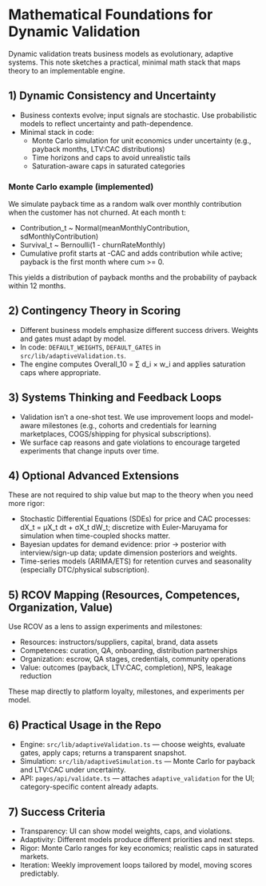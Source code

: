 # Mathematical Foundations for Dynamic Validation

Dynamic validation treats business models as evolutionary, adaptive systems. This note sketches a practical, minimal math stack that maps theory to an implementable engine.

## 1) Dynamic Consistency and Uncertainty

- Business contexts evolve; input signals are stochastic. Use probabilistic models to reflect uncertainty and path-dependence.
- Minimal stack in code:
  - Monte Carlo simulation for unit economics under uncertainty (e.g., payback months, LTV:CAC distributions)
  - Time horizons and caps to avoid unrealistic tails
  - Saturation-aware caps in saturated categories

### Monte Carlo example (implemented)

We simulate payback time as a random walk over monthly contribution when the customer has not churned. At each month t:

- Contribution_t ~ Normal(meanMonthlyContribution, sdMonthlyContribution)
- Survival_t ~ Bernoulli(1 - churnRateMonthly)
- Cumulative profit starts at -CAC and adds contribution while active; payback is the first month where cum >= 0.

This yields a distribution of payback months and the probability of payback within 12 months.

## 2) Contingency Theory in Scoring

- Different business models emphasize different success drivers. Weights and gates must adapt by model.
- In code: `DEFAULT_WEIGHTS`, `DEFAULT_GATES` in `src/lib/adaptiveValidation.ts`.
- The engine computes Overall_10 = ∑ d_i × w_i and applies saturation caps where appropriate.

## 3) Systems Thinking and Feedback Loops

- Validation isn’t a one-shot test. We use improvement loops and model-aware milestones (e.g., cohorts and credentials for learning marketplaces, COGS/shipping for physical subscriptions).
- We surface cap reasons and gate violations to encourage targeted experiments that change inputs over time.

## 4) Optional Advanced Extensions

These are not required to ship value but map to the theory when you need more rigor:

- Stochastic Differential Equations (SDEs) for price and CAC processes: dX_t = μX_t dt + σX_t dW_t; discretize with Euler-Maruyama for simulation when time-coupled shocks matter.
- Bayesian updates for demand evidence: prior → posterior with interview/sign-up data; update dimension posteriors and weights.
- Time-series models (ARIMA/ETS) for retention curves and seasonality (especially DTC/physical subscription).

## 5) RCOV Mapping (Resources, Competences, Organization, Value)

Use RCOV as a lens to assign experiments and milestones:

- Resources: instructors/suppliers, capital, brand, data assets
- Competences: curation, QA, onboarding, distribution partnerships
- Organization: escrow, QA stages, credentials, community operations
- Value: outcomes (payback, LTV:CAC, completion), NPS, leakage reduction

These map directly to platform loyalty, milestones, and experiments per model.

## 6) Practical Usage in the Repo

- Engine: `src/lib/adaptiveValidation.ts` — choose weights, evaluate gates, apply caps; returns a transparent snapshot.
- Simulation: `src/lib/adaptiveSimulation.ts` — Monte Carlo for payback and LTV:CAC under uncertainty.
- API: `pages/api/validate.ts` — attaches `adaptive_validation` for the UI; category-specific content already adapts.

## 7) Success Criteria

- Transparency: UI can show model weights, caps, and violations.
- Adaptivity: Different models produce different priorities and next steps.
- Rigor: Monte Carlo ranges for key economics; realistic caps in saturated markets.
- Iteration: Weekly improvement loops tailored by model, moving scores predictably.
